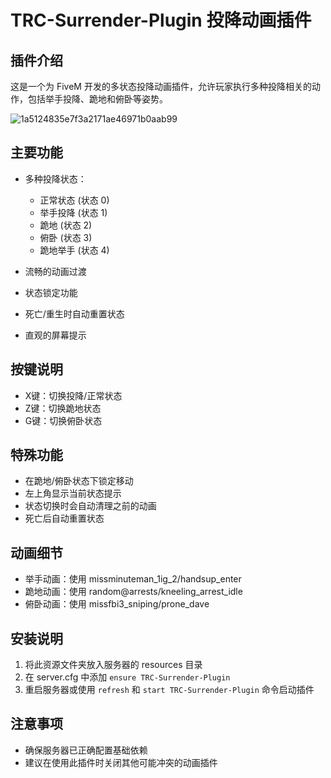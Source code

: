 # TRC-Surrender-Plugin 投降动画插件

## 插件介绍
这是一个为 FiveM 开发的多状态投降动画插件，允许玩家执行多种投降相关的动作，包括举手投降、跪地和俯卧等姿势。

![1a5124835e7f3a2171ae46971b0aab99](https://github.com/user-attachments/assets/6528acfa-eb06-4bbb-b013-0b73261063e0)



## 主要功能
- 多种投降状态：
  - 正常状态 (状态 0)
  - 举手投降 (状态 1)
  - 跪地 (状态 2)
  - 俯卧 (状态 3)
  - 跪地举手 (状态 4)

- 流畅的动画过渡
- 状态锁定功能
- 死亡/重生时自动重置状态
- 直观的屏幕提示

## 按键说明
- X键：切换投降/正常状态
- Z键：切换跪地状态
- G键：切换俯卧状态

## 特殊功能
- 在跪地/俯卧状态下锁定移动
- 左上角显示当前状态提示
- 状态切换时会自动清理之前的动画
- 死亡后自动重置状态

## 动画细节
- 举手动画：使用 missminuteman_1ig_2/handsup_enter
- 跪地动画：使用 random@arrests/kneeling_arrest_idle
- 俯卧动画：使用 missfbi3_sniping/prone_dave

## 安装说明
1. 将此资源文件夹放入服务器的 resources 目录
2. 在 server.cfg 中添加 `ensure TRC-Surrender-Plugin`
3. 重启服务器或使用 `refresh` 和 `start TRC-Surrender-Plugin` 命令启动插件

## 注意事项
- 确保服务器已正确配置基础依赖
- 建议在使用此插件时关闭其他可能冲突的动画插件 
